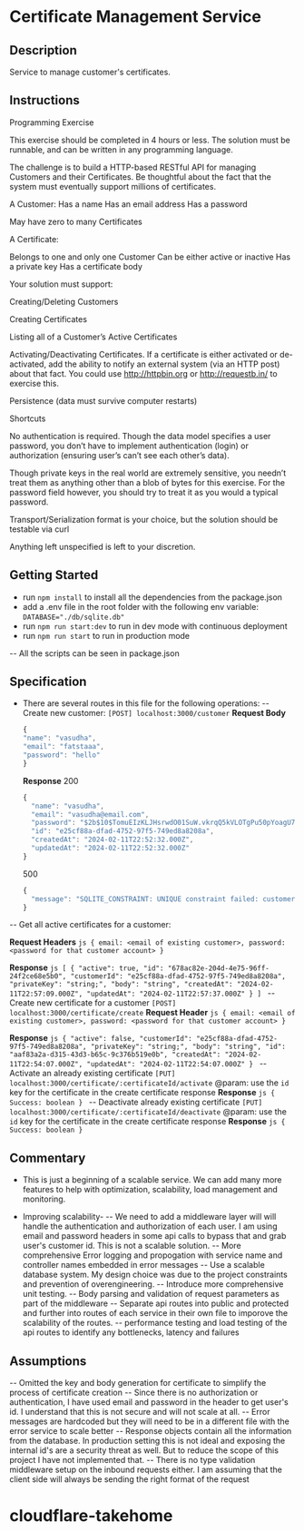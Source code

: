 # Certificate Management Service

## Description
Service to manage customer's certificates. 

## Instructions
Programming Exercise

This exercise should be completed in 4 hours or less. The solution must be runnable, and can be written in any programming language.

The challenge is to build a HTTP-based RESTful API for managing Customers and their Certificates. Be thoughtful about the fact that the system must eventually support millions of certificates.

A Customer:
Has a name
Has an email address
Has a password

May have zero to many Certificates

A Certificate:

Belongs to one and only one Customer
Can be either active or inactive
Has a private key
Has a certificate body

Your solution must support:

Creating/Deleting Customers

Creating Certificates

Listing all of a Customer’s Active Certificates

Activating/Deactivating Certificates. If a certificate is either activated or de-activated, add the ability to notify an external system (via an HTTP post) about that fact. You could use http://httpbin.org or http://requestb.in/ to exercise this.

Persistence (data must survive computer restarts)

Shortcuts

No authentication is required. Though the data model specifies a user password, you don’t have to implement authentication (login) or authorization (ensuring user’s can’t see each other’s data).

Though private keys in the real world are extremely sensitive, you needn’t treat them as anything other than a blob of bytes for this exercise. For the password field however, you should try to treat it as you would a typical password.

Transport/Serialization format is your choice, but the solution should be testable via curl

Anything left unspecified is left to your discretion.

## Getting Started
- run `npm install` to install all the dependencies from the package.json
- add a .env file in the root folder with the following env variable: `DATABASE="./db/sqlite.db"`
- run `npm run start:dev` to run in dev mode with continuous deployment
- run `npm run start` to run in production mode

-- All the scripts can be seen in package.json

## Specification
- There are several routes in this file for the following operations: 
-- Create new customer:
  `[POST] localhost:3000/customer`
  **Request Body**
    ```js
    {
    "name": "vasudha",
    "email": "fatstaaa",
    "password": "hello" 
    }
    ```
  **Response**
  200
    ```js
    {
      "name": "vasudha",
      "email": "vasudha@email.com",
      "password": "$2b$10$TomuEIzKLJHsrwdO01SuW.vkrqQ5kVLOTgPu50pYoagU7MwMciy3G",
      "id": "e25cf88a-dfad-4752-97f5-749ed8a8208a",
      "createdAt": "2024-02-11T22:52:32.000Z",
      "updatedAt": "2024-02-11T22:52:32.000Z"
    }
    ```
  500
    ```js
    {
      "message": "SQLITE_CONSTRAINT: UNIQUE constraint failed: customer.email"
    }
    ```

-- Get all active certificates for a customer: 

  **Request Headers**
    ```js
    {
      email: <email of existing customer>,
      password: <password for that customer account>
    }
    ```    

  **Response**
    ```js
    [
      {
        "active": true,
        "id": "678ac82e-204d-4e75-96ff-24f2ce68e5b0",
        "customerId": "e25cf88a-dfad-4752-97f5-749ed8a8208a",
        "privateKey": "string;",
        "body": "string",
        "createdAt": "2024-02-11T22:57:09.000Z",
        "updatedAt": "2024-02-11T22:57:37.000Z"
      }
    ]
    ```
-- Create new certificate for a customer
  `[POST] localhost:3000/certificate/create`
    **Request Header**
    ```js
    {
      email: <email of existing customer>,
      password: <password for that customer account>
    }
    ```

  **Response**
      ```js
      {
        "active": false,
        "customerId": "e25cf88a-dfad-4752-97f5-749ed8a8208a",
        "privateKey": "string;",
        "body": "string",
        "id": "aaf83a2a-d315-43d3-b65c-9c376b519e0b",
        "createdAt": "2024-02-11T22:54:07.000Z",
        "updatedAt": "2024-02-11T22:54:07.000Z"
      }
      ```
-- Activate an already existing certificate 
  `[PUT] localhost:3000/certificate/:certificateId/activate`
  @param: use the `id` key for the certificate in the create certificate response
    **Response**
    ```js
      { Success: boolean }
    ```
-- Deactivate already existing certificate
  `[PUT] localhost:3000/certificate/:certificateId/deactivate`
  @param: use the `id` key for the certificate in the create certificate response
    **Response**
    ```js
      { Success: boolean }
    ```
## Commentary
- This is just a beginning of a scalable service. We can add many more features to help with optimization, scalability, 
load management and monitoring. 

- Improving scalability-
  -- We need to add a middleware layer will will handle the authentication and authorization of each user. I am using email and password headers in some api calls to bypass that and grab user's customer id. This is not a scalable solution.
  -- More comprehensive Error logging and propogation with service name and controller names embedded in error messages
  -- Use a scalable database system. My design choice was due to the project constraints and prevention of overengineering.
  -- Introduce more comprehensive unit testing.
  -- Body parsing and validation of request parameters as part of the middleware
  -- Separate api routes into public and protected and further into routes of each service in their own file to imporove the scalability of the routes.
  -- performance testing and load testing of the api routes to identify any bottlenecks, latency and failures

## Assumptions
-- Omitted the key and body generation for certificate to simplify the process of certificate creation
-- Since there is no authorization or authentication, I have used email and password in the header to get user's id. I understand that this is not secure and will not scale at all.
-- Error messages are hardcoded but they will need to be in a different file with the error service to scale better
-- Response objects contain all the information from the database. In production setting this is not ideal and exposing the internal id's are a security threat as well. But to reduce the scope of this project I have not implemented that. 
-- There is no type validation middleware setup on the inbound requests either. I am assuming that the client side will always be sending the right format of the request 
# cloudflare-takehome

